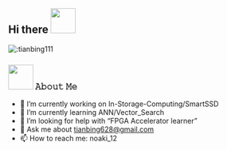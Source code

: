 ## Hi there <img src="https://media.giphy.com/media/mGcNjsfWAjY5AEZNw6/giphy.gif" width="50">
![:tianbing111](https://count.getloli.com/get/@:tianbing111?theme=gelbooru)
### <img src="https://media.giphy.com/media/VgCDAzcKvsR6OM0uWg/giphy.gif" width="50">  𝙰𝚋𝚘𝚞𝚝 𝙼𝚎
- 🔭 I’m currently working on In-Storage-Computing/SmartSSD
- 🌱 I’m currently learning ANN/Vector_Search
- 🤔 I’m looking for help with “FPGA Accelerator learner”
- 💬 Ask me about tianbing628@gmail.com
- 📫 How to reach me: noaki_12
